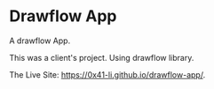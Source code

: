# Drawflow App
A drawflow App.


This was a client's project. Using drawflow library.

The Live Site: https://0x41-li.github.io/drawflow-app/.
